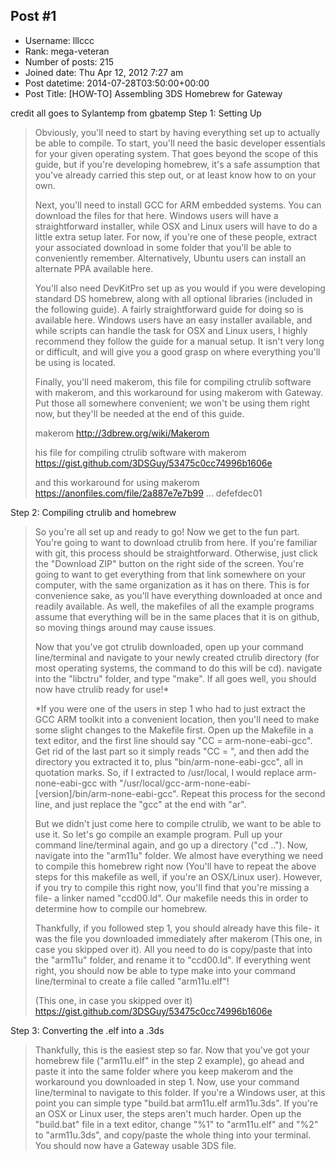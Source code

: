## Post #1
- Username: lllccc
- Rank: mega-veteran
- Number of posts: 215
- Joined date: Thu Apr 12, 2012 7:27 am
- Post datetime: 2014-07-28T03:50:00+00:00
- Post Title: [HOW-TO] Assembling 3DS Homebrew for Gateway

credit all goes to Sylantemp from gbatemp
Step 1: Setting Up

> Obviously, you'll need to start by having everything set up to actually be able to compile. To start, you'll need the basic developer essentials for your given operating system. That goes beyond the scope of this guide, but if you're developing homebrew, it's a safe assumption that you've already carried this step out, or at least know how to on your own.
>
> 
>
> Next, you'll need to install GCC for ARM embedded systems. You can download the files for that here. Windows users will have a straightforward installer, while OSX and Linux users will have to do a little extra setup later. For now, if you're one of these people, extract your associated download in some folder that you'll be able to conveniently remember. Alternatively, Ubuntu users can install an alternate PPA available here.
>
> 
>
> You'll also need DevKitPro set up as you would if you were developing standard DS homebrew, along with all optional libraries (included in the following guide). A fairly straightforward guide for doing so is available here. Windows users have an easy installer available, and while scripts can handle the task for OSX and Linux users, I highly recommend they follow the guide for a manual setup. It isn't very long or difficult, and will give you a good grasp on where everything you'll be using is located.
>
> 
>
> Finally, you'll need makerom, this file for compiling ctrulib software with makerom, and this workaround for using makerom with Gateway. Put those all somewhere convenient; we won't be using them right now, but they'll be needed at the end of this guide.
>
> 
>
> makerom http://3dbrew.org/wiki/Makerom
>
> his file for compiling ctrulib software with makerom https://gist.github.com/3DSGuy/53475c0cc74996b1606e
>
> and this workaround for using makerom https://anonfiles.com/file/2a887e7e7b99 ... defefdec01

Step 2: Compiling ctrulib and homebrew

> So you're all set up and ready to go! Now we get to the fun part. You're going to want to download ctrulib from here. If you're familiar with git, this process should be straightforward. Otherwise, just click the "Download ZIP" button on the right side of the screen. You're going to want to get everything from that link somewhere on your computer, with the same organization as it has on there. This is for convenience sake, as you'll have everything downloaded at once and readily available. As well, the makefiles of all the example programs assume that everything will be in the same places that it is on github, so moving things around may cause issues.
>
> 
>
> Now that you've got ctrulib downloaded, open up your command line/terminal and navigate to your newly created ctrulib directory (for most operating systems, the command to do this will be cd). navigate into the "libctru" folder, and type "make". If all goes well, you should now have ctrulib ready for use!*
>
> 
>
> *If you were one of the users in step 1 who had to just extract the GCC ARM toolkit into a convenient location, then you'll need to make some slight changes to the Makefile first. Open up the Makefile in a text editor, and the first line should say "CC = arm-none-eabi-gcc". Get rid of the last part so it simply reads "CC = ", and then add the directory you extracted it to, plus "bin/arm-none-eabi-gcc", all in quotation marks. So, if I extracted to /usr/local, I would replace arm-none-eabi-gcc with "/usr/local/gcc-arm-none-eabi-[version]/bin/arm-none-eabi-gcc". Repeat this process for the second line, and just replace the "gcc" at the end with "ar".
>
> 
>
> But we didn't just come here to compile ctrulib, we want to be able to use it. So let's go compile an example program. Pull up your command line/terminal again, and go up a directory ("cd .."). Now, navigate into the "arm11u" folder. We almost have everything we need to compile this homebrew right now (You'll have to repeat the above steps for this makefile as well, if you're an OSX/Linux user). However, if you try to compile this right now, you'll find that you're missing a file- a linker named "ccd00.ld". Our makefile needs this in order to determine how to compile our homebrew.
>
> 
>
> Thankfully, if you followed step 1, you should already have this file- it was the file you downloaded immediately after makerom (This one, in case you skipped over it). All you need to do is copy/paste that into the "arm11u" folder, and rename it to "ccd00.ld". If everything went right, you should now be able to type make into your command line/terminal to create a file called "arm11u.elf"!
>
> 
>
> (This one, in case you skipped over it) https://gist.github.com/3DSGuy/53475c0cc74996b1606e

Step 3: Converting the .elf into a .3ds

> Thankfully, this is the easiest step so far. Now that you've got your homebrew file ("arm11u.elf" in the step 2 example), go ahead and paste it into the same folder where you keep makerom and the workaround you downloaded in step 1. Now, use your command line/terminal to navigate to this folder. If you're a Windows user, at this point you can simple type "build.bat arm11u.elf arm11u.3ds". If you're an OSX or Linux user, the steps aren't much harder. Open up the "build.bat" file in a text editor, change "%1" to "arm11u.elf" and "%2" to "arm11u.3ds", and copy/paste the whole thing into your terminal. You should now have a Gateway usable 3DS file.
